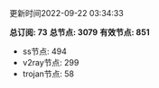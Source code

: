 更新时间2022-09-22 03:34:33

**总订阅: 73**
**总节点: 3079**
**有效节点: 851**
- ss节点: 494
- v2ray节点: 299
- trojan节点: 58
